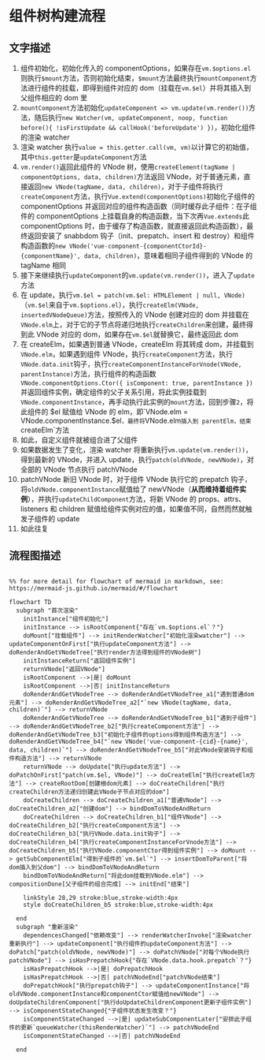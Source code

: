 # 组件树构建流程

## 文字描述

1. 组件初始化，初始化传入的 componentOptions，如果存在`vm.$options.el`则执行`$mount`方法，否则初始化结束，`$mount`方法最终执行`mountComponent`方法进行组件的挂载，即得到组件对应的 dom（挂载在`vm.$el`）并将其插入到父组件相应的 dom 里
2. `mountComponent`方法初始化`updateComponent => vm.update(vm.render())`方法，随后执行`new Watcher(vm, updateComponent, noop, function before(){ !isFirstUpdate && callHook('beforeUpdate') })`，初始化组件的渲染 watcher
3. 渲染 watcher 执行`value = this.getter.call(vm, vm)`以计算它的初始值，其中`this.getter`是`updateComponent`方法
4. `vm.render()`返回此组件的 VNode 树，使用`createElement(tagName | componentOptions, data, children)`方法返回 VNode，对于普通元素，直接返回`new VNode(tagName, data, children)`，对于子组件将执行`createComponent`方法，执行`Vue.extend(componentOptions)`初始化子组件的 componentOptions 并返回对应的组件构造函数（同时缓存此子组件：在子组件的 componentOptions 上挂载自身的构造函数，当下次再`Vue.extends`此 componentOptions 时，由于缓存了构造函数，就直接返回此构造函数），最终返回安装了 snabbdom 钩子（init、prepatch、insert 和 destroy）和组件构造函数的`new VNode('vue-component-{componentCtorId}-{componentName}', data, children)`，意味着相同子组件得到的 VNode 的 tagName 相同
5. 接下来继续执行`updateComponent`的`vm.update(vm.render())`，进入了`update`方法
6. 在 update，执行`vm.$el = patch(vm.$el: HTMLElement | null, VNode)`（`vm.$el`来自于`vm.$options.el`），执行`createElm(VNode, insertedVNodeQueue)`方法，按照传入的 VNode 创建对应的 dom 并挂载在`VNode.elm`上，对于它的子节点将递归地执行`createChildren`来创建，最终得到此 VNode 对应的 dom，如果存在`vm.$el`就替换它，最终返回此 dom
7. 在 createElm，如果遇到普通 VNode，createElm 将其转成 dom，并挂载到`VNode.elm`，如果遇到组件 VNode，执行`createComponent`方法，执行`VNode.data.init`钩子，执行`createComponentInstanceForVnode(VNode, parentInstance)`方法，执行组件的构造函数`VNode.componentOptions.Ctor({ isComponent: true, parentInstance })`并返回组件实例，确定组件的父子关系引用，将此实例挂载到`VNode.componentInstance`，再手动执行此实例的`mount`方法，回到步骤`2`，将此组件的 $el 赋值给 VNode 的 elm，即`VNode.elm = VNode.componentInstance.$el`，最终将`VNode.elm`插入到 parentElm，结束`createElm`方法
8. 如此，自定义组件就被组合进了父组件
9. 如果数据发生了变化，渲染 watcher 将重新执行`vm.update(vm.render())`，得到最新的 VNode，并进入 update，执行`patch(oldVNode, newVNode)`，对全部的 VNode 节点执行 patchVNode
10. patchVNode 新旧 VNode 时，对于组件 VNode 执行它的 prepatch 钩子，将`oldVNode.componentInstance`赋值给了 newVNode（**从而维持着组件实例**），并执行`updateChildComponent`方法，将新 VNode 的 props、attrs、listeners 和 children 赋值给组件实例对应的值，如果值不同，自然而然就触发子组件的 update
11. 如此往复

## 流程图描述

```mermaid

%% for more detail for flowchart of mermaid in markdown, see: https://mermaid-js.github.io/mermaid/#/flowchart

flowchart TD
  subgraph "首次渲染"
    initInstance["组件初始化"]
    initInstance --> isRootComponent{"存在`vm.$options.el`？"}
    doMount["挂载组件"] --> initRenderWatcher["初始化渲染watcher"] --> updateComponentOnFirst["执行updateComponent方法"] --> doRenderAndGetVNodeTree["执行render方法得到组件的VNode树"]
    initInstanceReturn["返回组件实例"]
    returnVNode["返回VNode"]
    isRootComponent -->|是| doMount
    isRootComponent -->|否| initInstanceReturn
    doRenderAndGetVNodeTree --> doRenderAndGetVNodeTree_a1["遇到普通dom元素"] --> doRenderAndGetVNodeTree_a2["`new VNode(tagName, data, children)`"] --> returnVNode
    doRenderAndGetVNodeTree --> doRenderAndGetVNodeTree_b1["遇到子组件"] --> doRenderAndGetVNodeTree_b2["执行createComponent方法"] --> doRenderAndGetVNodeTree_b3["初始化子组件的options得到组件构造方法"] --> doRenderAndGetVNodeTree_b4["`new VNode('vue-component-{cid}-{name}', data, children)`"] --> doRenderAndGetVNodeTree_b5["对此VNode安装钩子和组件构造方法"] --> returnVNode
    returnVNode --> doUpdate["执行update方法"] --> doPatchOnFirst["patch(vm.$el, VNode)"] --> doCreateElm["执行createElm方法"] --> createRootDom[创建根dom元素] --> doCreateChildren["执行createChildren方法递归创建此VNode子节点对应的dom"]
    doCreateChildren --> doCreateChildren_a1["普通VNode"] --> doCreateChildren_a2["创建dom"] --> bindDomToVNodeAndReturn
    doCreateChildren --> doCreateChildren_b1["组件VNode"] --> doCreateChildren_b2["执行createComponent方法"] --> doCreateChildren_b3["执行VNode.data.init钩子"] --> doCreateChildren_b4["执行createComponentInstanceForVnode方法"] --> doCreateChildren_b5["执行VNode.componentCtor得到组件实例"] --> doMount --> getSubComponentElm["得到子组件的`vm.$el`"] --> insertDomToParent["将dom插入到父dom"] --> bindDomToVNodeAndReturn
    bindDomToVNodeAndReturn["将此dom挂载到VNode.elm"] --> compositionDone[父子组件的组合完成] --> initEnd["结束"]

    linkStyle 28,29 stroke:blue,stroke-width:4px
    style doCreateChildren_b5 stroke:blue,stroke-width:4px

  end
  subgraph "重新渲染"
    dependencesChanged["依赖改变"] --> renderWatcherInvoke["渲染watcher重新执行"] --> updateComponent["执行组件的updateComponent方法"] --> doPatch["patch(oldVNode, newVNode)"] --> doPatchVNode["对每个VNode执行patchVNode"] --> isHasPrepatchHook{"存在`VNode.data.hook.prepatch`？"}
    isHasPrepatchHook -->|是| doPrepatchHook
    isHasPrepatchHook -->|否| patchVNodeEnd["patchVNode结束"]
    doPrepatchHook["执行prepatch钩子"] --> updateComponentInstance["将oldVNode.componentInstance和componentCtor赋值给newVNode"] --> doUpdateChildrenComponent["执行doUpdateChildrenComponent更新子组件实例"] --> isComponentStateChanged{"子组件状态发生改变？"}
    isComponentStateChanged -->|是| updateSubComponentLater["安排此子组件的更新`queueWatcher(thisRenderWatcher)`"] --> patchVNodeEnd
    isComponentStateChanged -->|否| patchVNodeEnd

  end
```
